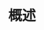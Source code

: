 # 概述

<vuep template="#demo1"></vuep>
<script v-pre type="text/x-template" id="demo1">
<style>
</style>
<template>
</template>
<script></script>
</script>